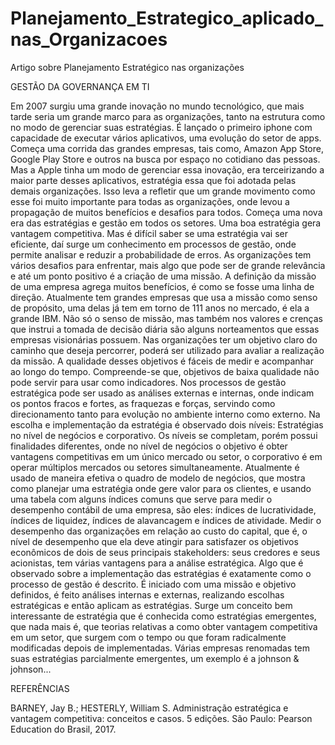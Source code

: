 # Planejamento_Estrategico_aplicado_nas_Organizacoes
Artigo sobre Planejamento Estratégico nas organizações
 
 
 




GESTÃO DA GOVERNANÇA EM TI


 


Em 2007 surgiu uma grande inovação no mundo tecnológico, que mais tarde seria um grande marco para as organizações, tanto na estrutura como no modo de gerenciar suas estratégias. É lançado o primeiro iphone com capacidade de executar vários aplicativos, uma evolução do setor de apps. Começa uma corrida das grandes empresas, tais como, Amazon App Store, Google Play Store e outros na busca por espaço no cotidiano das pessoas. Mas a Apple tinha um modo de gerenciar essa inovação, era terceirizando a maior parte desses aplicativos, estratégia essa que foi adotada pelas demais organizações. Isso leva a refletir que um grande movimento como esse foi muito importante para todas as organizações, onde levou a propagação de muitos benefícios e desafios para todos. Começa uma nova era das estratégias e gestão em todos os setores.
Uma boa estratégia gera vantagem competitiva. Mas é difícil saber se uma estratégia vai ser eficiente, daí surge um conhecimento em processos de gestão, onde permite analisar e reduzir a probabilidade de erros. As organizações tem vários desafios para enfrentar, mais algo que pode ser de grande relevância e até um ponto positivo é a criação de uma missão. A definição da missão de uma empresa agrega muitos benefícios, é como se fosse uma linha de direção. Atualmente tem grandes empresas que usa a missão como senso de propósito, uma delas já tem em torno de 111 anos no mercado, é ela a grande IBM. Não só o senso de missão, mas também nos valores e crenças que instrui a tomada de decisão diária são alguns norteamentos que essas empresas visionárias possuem. 
Nas organizações ter um objetivo claro do caminho que deseja percorrer, poderá ser utilizado para avaliar a realização da missão. A qualidade desses objetivos é fáceis de medir e acompanhar ao longo do tempo. Compreende-se que, objetivos de baixa qualidade não pode servir para usar como indicadores. Nos processos de gestão estratégica pode ser usado as análises externas e internas, onde indicam os pontos fracos e fortes, as fraquezas e forças, servindo como direcionamento tanto para evolução no ambiente interno como externo. Na escolha e implementação da estratégia é observado dois níveis: Estratégias no nível de negócios e corporativo. Os níveis se completam, porém possui finalidades diferentes, onde no nível de negócios o objetivo é obter vantagens competitivas em um único mercado ou setor, o corporativo é em operar múltiplos mercados ou setores simultaneamente. Atualmente é usado de maneira efetiva o quadro de modelo de negócios, que mostra como planejar uma estratégia onde gere valor para os clientes, e usando uma tabela com alguns índices comuns que serve para medir o desempenho contábil de uma empresa, são eles: índices de lucratividade, índices de liquidez, índices de alavancagem e índices de atividade. Medir o desempenho das organizações em relação ao custo do capital, que é, o nível de desempenho que ela deve atingir para satisfazer os objetivos econômicos de dois de seus principais stakeholders: seus credores e seus acionistas, tem várias vantagens para a análise estratégica. Algo que é observado sobre a implementação das estratégias é exatamente como o processo de gestão é descrito. É iniciado com uma missão e objetivo definidos, é feito análises internas e externas, realizando escolhas estratégicas e então aplicam as estratégias. Surge um conceito bem interessante de estratégia que é conhecida como estratégias emergentes, que nada mais é, que teorias relativas a como obter vantagem competitiva em um setor, que surgem com o tempo ou que foram radicalmente modificadas depois de implementadas. Várias empresas renomadas tem suas estratégias parcialmente emergentes, um exemplo é a johnson & johnson... 

  
REFERÊNCIAS

BARNEY, Jay B.; HESTERLY, William S. Administração estratégica e vantagem competitiva: conceitos e casos. 5 edições. São Paulo: Pearson Education do Brasil, 2017.








